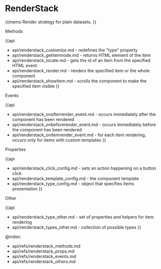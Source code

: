 RenderStack 
=============


{{memo Render strategy for plain datasets. }}




<div class='h2'>Methods</div>

{{api
- api/renderstack_customize.md - redefines the "type" property
- api/renderstack_getitemnode.md - returns HTML element of the item
- api/renderstack_locate.md - gets the id of an item from the specified HTML event
- api/renderstack_render.md - renders the specified item or the whole component
- api/renderstack_showitem.md - scrolls the component to make the specified item visible
}}


<div class='h2'>Events</div>


{{api
- api/renderstack_onafterrender_event.md - occurs immediately after the component has been rendered
- api/renderstack_onbeforerender_event.md - occurs immediately before the component has been rendered
- api/renderstack_onitemrender_event.md - for each item rendering, occurs only for items with custom templates
}}


<div class='h2'>Properties</div>

{{api
- api/renderstack_click_config.md - sets an action happening on a button click
- api/renderstack_template_config.md - the component template
- api/renderstack_type_config.md - object that specifies items presentation
}}





<div class='h2'>Other</div>


{{api
- api/renderstack_type_other.md - set of properties and helpers for item rendering
- api/renderstack_types_other.md - collection of possible types
}}


@index:
- api/refs/renderstack_methods.md
- api/refs/renderstack_props.md
- api/refs/renderstack_events.md
- api/refs/renderstack_others.md

